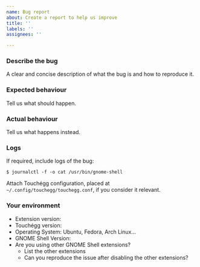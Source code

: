 ```yaml
---
name: Bug report
about: Create a report to help us improve
title: ''
labels: ''
assignees: ''

---
```


### Describe the bug

A clear and concise description of what the bug is and how to reproduce it.

### Expected behaviour

Tell us what should happen.

### Actual behaviour

Tell us what happens instead.

### Logs

If required, include logs of the bug:

```
$ journalctl -f -o cat /usr/bin/gnome-shell

```

Attach Touchégg configuration, placed at `~/.config/touchegg/touchegg.conf`, if you consider it
relevant.

### Your environment

 * Extension version:
 * Touchégg version:
 * Operating System: Ubuntu, Fedora, Arch Linux...
 * GNOME Shell Version:
 * Are you using other GNOME Shell extensions?
    * List the other extensions
    * Can you reproduce the issue after disabling the other extensions?

<!--
Please, make sure to search for similar bug reports before creating one and to read the FAQ:
https://github.com/isantop/touchegg#faq
-->
